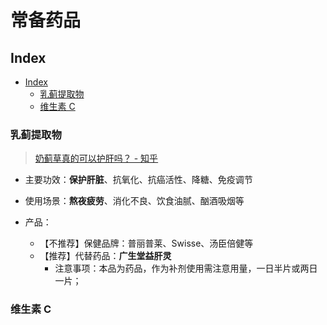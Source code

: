 常备药品
===

Index
---
- [Index](#index)
    - [乳蓟提取物](#乳蓟提取物)
    - [维生素 C](#维生素-c)


### 乳蓟提取物
> [奶蓟草真的可以护肝吗？ - 知乎](https://www.zhihu.com/question/289027528/answer/1411211369)

- 主要功效：**保护肝脏**、抗氧化、抗癌活性、降糖、免疫调节
- 使用场景：**熬夜疲劳**、消化不良、饮食油腻、酗酒吸烟等

- 产品：
    - 【不推荐】保健品牌：普丽普莱、Swisse、汤臣倍健等
    - 【推荐】代替药品：**广生堂益肝灵**
        - 注意事项：本品为药品，作为补剂使用需注意用量，一日半片或两日一片；


### 维生素 C